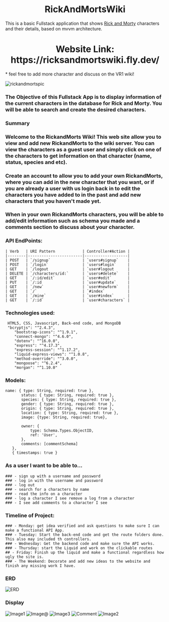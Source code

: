 <h1 align="center">RickAndMortsWiki</h1>

<p align="center">  

This is a basic Fullstack application that shows [Rick and Morty](https://rickandmortyapi.com/) characters and their details, based on mvvm architecture.

</p>

<p align="center">
	
<h1 align="center"> Website Link: https://ricksandmortswiki.fly.dev/</h1>
* feel free to add more character and discuss on the VR1 wiki!

</p>
	
<p align="center">
	
![rickandmortspic](https://user-images.githubusercontent.com/104471453/196481637-cbc0614e-9459-47a7-8d23-e6f059a45a59.jpeg)


</p>

<p align="center">
	
### The Objective of this Fullstack App is to display information of the current characters in the database for Rick and Morty. You will be able to search and create the desired characters.


### Summary

### Welcome to the RickandMorts Wiki! This web site allow you to view and add new RickandMorts to the wiki server. You can view the characters as a guest user and simply click on one of the characters to get information on that character (name, status, species and etc).

### Create an account to allow you to add your own RickandMorts, where you can add in the new character that you want, or if you are already a user with us login back in to edit the characters you have added to in the past and add new characters that you haven't made yet.

### When in your own RickandMorts characters, you will be able to add/edit information such as schema you made and a comments section to discuss about your character.

### API EndPoints:
```
| Verb   | URI Pattern            | Controller#Action |
|--------|------------------------|-------------------|
| POST   | `/signup`              | `users#signup`    |
| POST   | `/login`               | `users#login`     |
| GET    | `/logout               | `user#logout      |
| DELETE | `/characters/id:`      | `users#delete`    |
| GET    | `/:id/edit`            | `user#edit`       |
| PUT    | `/:id                  | `user#update`     |
| GET    | `/new`                 | `user#newform`    |
| GET    | `/`                    | `#index`          |
| GET    | `/mine`                | `user#index`      |
| GET    | `/:id`                 | `user#characters` |
```

### Technologies used:
```
 HTML5, CSS, Javascript, Back-end code, and MongoDB
 "bcryptjs": "^2.4.3",
    "bootstrap-icons": "^1.9.1",
    "connect-mongo": "^4.6.0",
    "dotenv": "^16.0.0",
    "express": "^4.17.3",
    "express-session": "^1.17.2",
    "liquid-express-views": "^1.0.8",
    "method-override": "^3.0.0",
    "mongoose": "^6.2.4",
    "morgan": "^1.10.0"
 ```

 ### Models:
 ```
name: { type: String, required: true },
		status: { type: String, required: true },
        species: { type: String, required: true },
		gender: { type: String, required: true },
		origin: { type: String, required: true },
		location: { type: String, required: true },
		image: {type: String, required: true},

		owner: {
			type: Schema.Types.ObjectID,
			ref: 'User',
		},
		comments: [commentSchema]
	},
	{ timestamps: true }
 ```

### As a user I want to be able to...
```
### - sign up with a username and password
### - log in with the username and password
### - log out
### - search for a characters by name
### - read the info on a character
### - log a character I see remove a log from a character 
### - I see add comments to a character I see
```
### Timeline of Project:
```
### - Monday: get idea verified and ask questions to make sure I can make a functional API App.
### - Tuesday: Start the back-end code and get the route folders done. This also may included th controllers.
### - Wednesday: Get the backend code and make sure the API works.
### - Thursday: start the Liquid and work on the clickable routes
## - Friday: Finish up the liquid and make a functional regardless how ugly the site is.
### - The Weekend: Decorate and add new ideas to the website and finish any missing work I have.
```
	
</p>	
	
### ERD
![ERD](photos/ERD.png)

### Display
![Image1](photos/Image1.png)
![Image@](photos/Image@.png)
![Image3](photos/Image3.png)
![Comment](photos/Comment.png)
![Image2](photos/Image2.png)
